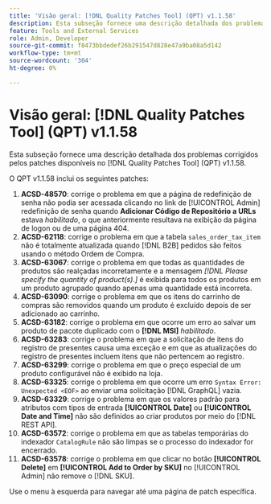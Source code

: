 ```yaml
---
title: 'Visão geral: [!DNL Quality Patches Tool] (QPT) v1.1.58'
description: Esta subseção fornece uma descrição detalhada dos problemas corrigidos pelos patches disponíveis no  [!DNL Quality Patches Tool] (QPT) v1.1.58.
feature: Tools and External Services
role: Admin, Developer
source-git-commit: f8473bbdedef26b291547d828e47a9ba08a5d142
workflow-type: tm+mt
source-wordcount: '304'
ht-degree: 0%

---
```


# Visão geral: [!DNL Quality Patches Tool] (QPT) v1.1.58

Esta subseção fornece uma descrição detalhada dos problemas corrigidos pelos patches disponíveis no [!DNL Quality Patches Tool] (QPT) v1.1.58.

O QPT v1.1.58 inclui os seguintes patches:

1. **ACSD-48570**: corrige o problema em que a página de redefinição de senha não podia ser acessada clicando no link de [!UICONTROL Admin] redefinição de senha quando **Adicionar Código de Repositório a URLs** estava *habilitado*, o que anteriormente resultava na exibição da página de logon ou de uma página 404.
1. **ACSD-62118**: corrige o problema em que a tabela `sales_order_tax_item` não é totalmente atualizada quando [!DNL B2B] pedidos são feitos usando o método Ordem de Compra.
1. **ACSD-63067**: corrige o problema em que todas as quantidades de produtos são realçadas incorretamente e a mensagem *[!DNL Please specify the quantity of product(s).]* é exibida para todos os produtos em um produto agrupado quando apenas uma quantidade está incorreta.
1. **ACSD-63090**: corrige o problema em que os itens do carrinho de compras são removidos quando um produto é excluído depois de ser adicionado ao carrinho.
1. **ACSD-63182**: corrige o problema em que ocorre um erro ao salvar um produto de pacote duplicado com o **[!DNL MSI]** *habilitado*.
1. **ACSD-63283**: corrige o problema em que a solicitação de itens do registro de presentes causa uma exceção e em que as atualizações do registro de presentes incluem itens que não pertencem ao registro.
1. **ACSD-63299**: corrige o problema em que o preço especial de um produto configurável não é exibido na loja.
1. **ACSD-63325**: corrige o problema em que ocorre um erro `Syntax Error: Unexpected <EOF>` ao enviar uma solicitação [!DNL GraphQL] vazia.
1. **ACSD-63329**: corrige o problema em que os valores padrão para atributos com tipos de entrada **[!UICONTROL Date]** ou **[!UICONTROL Date and Time]** não são definidos ao criar produtos por meio do [!DNL REST API].
1. **ACSD-63572**: corrige o problema em que as tabelas temporárias do indexador `CatalogRule` não são limpas se o processo do indexador for encerrado.
1. **ACSD-63578**: corrige o problema em que clicar no botão **[!UICONTROL Delete]** em **[!UICONTROL Add to Order by SKU]** no [!UICONTROL Admin] não remove o [!DNL SKU].

Use o menu à esquerda para navegar até uma página de patch específica.

